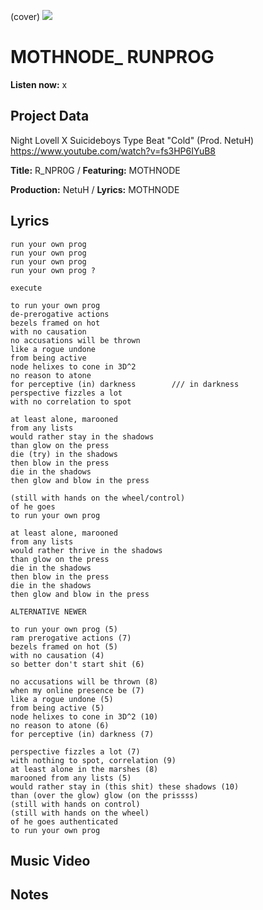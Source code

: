 (cover) ![](57175019_319474918741616_8502199518755923887_n.jpg)

# MOTHNODE_ RUNPROG

**Listen now:** x

## Project Data

Night Lovell X Suicideboys Type Beat "Cold" (Prod. NetuH)
https://www.youtube.com/watch?v=fs3HP6IYuB8

**Title:** R_NPR0G / **Featuring:** MOTHNODE

**Production:** NetuH / **Lyrics:** MOTHNODE



## Lyrics

```
run your own prog
run your own prog
run your own prog
run your own prog ?

execute

to run your own prog
de-prerogative actions
bezels framed on hot
with no causation
no accusations will be thrown
like a rogue undone
from being active
node helixes to cone in 3D^2
no reason to atone
for perceptive (in) darkness        /// in darkness
perspective fizzles a lot
with no correlation to spot

at least alone, marooned
from any lists
would rather stay in the shadows
than glow on the press
die (try) in the shadows
then blow in the press
die in the shadows
then glow and blow in the press

(still with hands on the wheel/control)
of he goes
to run your own prog

at least alone, marooned
from any lists
would rather thrive in the shadows
than glow on the press
die in the shadows
then blow in the press
die in the shadows
then glow and blow in the press

ALTERNATIVE NEWER

to run your own prog (5) 
ram prerogative actions (7)
bezels framed on hot (5)
with no causation (4)
so better don't start shit (6)

no accusations will be thrown (8)
when my online presence be (7)
like a rogue undone (5)
from being active (5)
node helixes to cone in 3D^2 (10)
no reason to atone (6)
for perceptive (in) darkness (7)

perspective fizzles a lot (7)
with nothing to spot, correlation (9)
at least alone in the marshes (8)
marooned from any lists (5)
would rather stay in (this shit) these shadows (10)
than (over the glow) glow (on the prissss)
(still with hands on control)
(still with hands on the wheel)
of he goes authenticated
to run your own prog

```

## Music Video


## Notes
